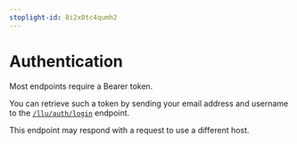 ```yaml
---
stoplight-id: 8i2x0tc4qumh2
---
```


# Authentication

Most endpoints require a Bearer token.

You can retrieve such a token by sending your email address and username to the [`/llu/auth/login`](..reference/LibreView.yaml/paths/~1llu~1auth~1login) endpoint.

This endpoint may respond with a request to use a different host.
